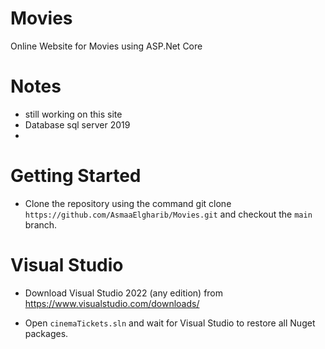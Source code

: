 # Movies
Online Website for Movies using ASP.Net Core
# Notes
- still working on this site
- Database sql server 2019
- 
# Getting Started
- Clone the repository using the command git clone `https://github.com/AsmaaElgharib/Movies.git` and checkout the `main` branch.

# Visual Studio
- Download Visual Studio 2022 (any edition) from https://www.visualstudio.com/downloads/

- Open `cinemaTickets.sln` and wait for Visual Studio to restore all Nuget packages.
